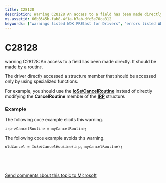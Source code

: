 ```yaml
---
title: C28128
description: Warning C28128 An access to a field has been made directly. It should be made by a routine.
ms.assetid: 66b3345b-fab8-4f1a-b7ab-dfc5e70ca312
keywords: ["warnings listed WDK PREfast for Drivers", "errors listed WDK PREfast for Drivers"]
---
```


# C28128


warning C28128: An access to a field has been made directly. It should be made by a routine.

The driver directly accessed a structure member that should be accessed only by using specialized functions.

For example, you should use the [**IoSetCancelRoutine**](https://msdn.microsoft.com/library/windows/hardware/ff549674) instead of directly modifying the **CancelRoutine** member of the [**IRP**](https://msdn.microsoft.com/library/windows/hardware/ff550694) structure.

### <span id="example"></span><span id="EXAMPLE"></span>Example

The following code example elicits this warning.

```
irp->CancelRoutine = myCancelRoutine;
```

The following code example avoids this warning.

```
oldCancel = IoSetCancelRoutine(irp, myCancelRoutine);
```

 

 

[Send comments about this topic to Microsoft](mailto:wsddocfb@microsoft.com?subject=Documentation%20feedback%20[devtest\devtest]:%20C28128%20%20RELEASE:%20%2811/17/2016%29&body=%0A%0APRIVACY%20STATEMENT%0A%0AWe%20use%20your%20feedback%20to%20improve%20the%20documentation.%20We%20don't%20use%20your%20email%20address%20for%20any%20other%20purpose,%20and%20we'll%20remove%20your%20email%20address%20from%20our%20system%20after%20the%20issue%20that%20you're%20reporting%20is%20fixed.%20While%20we're%20working%20to%20fix%20this%20issue,%20we%20might%20send%20you%20an%20email%20message%20to%20ask%20for%20more%20info.%20Later,%20we%20might%20also%20send%20you%20an%20email%20message%20to%20let%20you%20know%20that%20we've%20addressed%20your%20feedback.%0A%0AFor%20more%20info%20about%20Microsoft's%20privacy%20policy,%20see%20http://privacy.microsoft.com/default.aspx. "Send comments about this topic to Microsoft")




